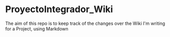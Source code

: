 # ProyectoIntegrador_Wiki
The aim of this repo is to keep track of the changes over the Wiki I'm writing for a Project, using Markdown
